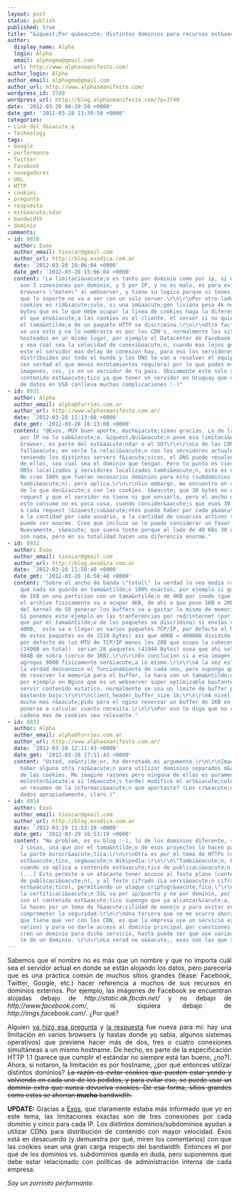 ```yaml
---
layout: post
status: publish
published: true
title: "&iquest;Por qu&eacute; distintos dominios para recursos est&aacute;ticos?"
author:
  display_name: Alpha
  login: Alpha
  email: alphagma@gmail.com
  url: http://www.alphasmanifesto.com/
author_login: Alpha
author_email: alphagma@gmail.com
author_url: http://www.alphasmanifesto.com/
wordpress_id: 3740
wordpress_url: http://blog.alphasmanifesto.com/?p=3740
date: '2012-03-28 08:39:50 +0000'
date_gmt: '2012-03-28 13:39:50 +0000'
categories:
- Link del d&iacute;a
- Technology
tags:
- Google
- performance
- Twitter
- Facebook
- navegadores
- URL
- HTTP
- cookies
- pregunta
- respuesta
- est&aacute;ndar
- bandwidth
- dominio
comments:
- id: 8830
  author: Exos
  author_email: tioscar@gmail.com
  author_url: http://blog.exodica.com.ar
  date: '2012-03-28 10:06:04 +0000'
  date_gmt: '2012-03-28 15:06:04 +0000'
  content: "La limitaci&oacute;n es tanto por dominio como por ip, si no me equivoco
    son 3 conexiones por dominio, y 5 por IP, y no es malo, es para evitar que los
    browsers \"maten\" al webserver, y tiene su logica porque si tenes una infraestructura
    que lo soporte no va a ser con un solo server.\r\n\r\nPor otro lado lo de las
    cookies es rid&iacute;culo, si una im&aacute;gen liviana pesa 4k no creo que 30
    bytes que es lo que debe ocupar la linea de cookies haga la diferencia, de hecho
    el que env&iacute;a las cookies es el cliente, el server si no quiere no, y por
    el tama&ntilde;o de un paquete HTTP se discrimina.\r\n\r\nOtro factor por lo que
    se usa esto y no lo nombraste es por los CDN's, normalmente los sitios se encuentran
    hosteados en un mismo lugar, por ejemplo el Datacenter de Facebook queda en USA
    y sea cual sea la velocidad de conexi&oacute;n, cuando mas lejos geograficamente
    este el servidor mas delay de conexion hay, para eso los servidores CDN estan
    distribuidos por todo el mundo y los DNS te van a resolver el equipo mas cercano
    (en verdad el que menos enrutamientos requiera) por lo que podes estar consutando
    imagenes, css, js en un servidor de tu pais. Obviamente esto solo se usa para
    contenido est&aacute;tico ya que tener un servidor en Uruguay que use una base
    de datos en USA conlleva muchas complicaciones :-)"
- id: 8831
  author: Alpha
  author_email: alpha@furries.com.ar
  author_url: http://www.alphasmanifesto.com.ar/
  date: '2012-03-28 11:13:08 +0000'
  date_gmt: '2012-03-28 16:13:08 +0000'
  content: "@Exos, MUY buen aporte, much&iacute;simas gracias. Lo de las limitaciones
    por IP no lo sab&iacute;a. &iquest;Qui&eacute;n pone esa limitaci&oacute;n? &iquest;El
    browser, es parte del est&aacute;ndar o el SO?\r\n\r\nLo de las CDNs es verdad,
    fall&eacute; en verle la relaci&oacute;n con los servidores actuales, porque a&uacute;n
    teniendo los distintos servers f&iacute;sicos, el DNS puede resolver a cualquiera
    de ellos, sea cual sea el dominio que tengan. Pero tu punto es cierto: teniendo
    DNSs localizados y servidores localizados tambi&eacute;n, esto es una enorme ganancia.
    No creo 100% que fueran necesarios dominios para esto (subdominios serv&iacute;an
    tambi&eacute;n), pero aplica.\r\n\r\nSin embargo, me encuentro en desacuerdo respecto
    de lo que dec&iacute;s con las cookies. S&eacute; que 30 bytes no es nada en un
    request y que el servidor no tiene ni que enviarlo, pero el ancho de banda que
    esto consume no es poca cosa, cuando consider&aacute;s que esos 30 bytes se suman
    a cada request (&iquest;cu&aacute;ntos puede haber por cada p&aacute;gina?), que
    a la cantidad por cada usuario, a la cantidad de usuarios activos simult&aacute;neos
    puede ser enorme. Creo que incluso se le puede considerar un favor a los ISPs.
    Nuevamente, s&eacute; que suena tonto porque al lado de 40 KBs 30 o 10 bytes no
    son nada, pero en su totalidad hacen una diferencia enorme."
- id: 8832
  author: Exos
  author_email: tioscar@gmail.com
  author_url: http://blog.exodica.com.ar
  date: '2012-03-28 11:58:40 +0000'
  date_gmt: '2012-03-28 16:58:40 +0000'
  content: "Sobre el ancho de banda \"total\" la verdad lo veo medio ralativo, ya
    que nada se guarda en tama&ntilde;o 100% exactos, por ejemplo si guardas un archivo
    de 1KB en una particion con un tama&ntilde;o de 4KB por inode (que es lo default)
    el archivo fisicamente va a ocupar 4KB, de ahi a que pese 1KB o 2KB a la hora
    del kernel de SO generar los buffers va a gastar lo mismo de memoria/transferencia.
    Si ponemos este ejemplo en las tranferencias por red/internet (por eso te comente
    que por el tama&ntilde;o de los paquetes se discrimina) si envias una imagen de
    40KB,  este va a llegar en varios paquetes TCP/IP, por defecto el MTU (tama&ntilde;o
    de estos paquetes es de 1518 bytes) asi que 40KB = 40960B dividido el tama&ntilde;o
    por defecto de los MTU de TCP/IP menos los 20B que ocupa la cabecera del paquete
    (1498B en total)  serian 28 paquetes (41944 Bytes) osea que ahi solo ya tenes
    984B de sobra (cerca de 1KB).\r\n\r\nEn conclucion si a esa imagen de 40KB le
    agregas 900B fisicamente ser&iacute;a lo mismo.\r\n\r\nA la vez esta el webserver,
    la verdad desconozco el funcionamiento de cada uno, pero supongo que a la hora
    de reserver la memoria para el buffer, lo hara con un tama&ntilde;o predeterminado,
    por ejemplo en Nginx que es un webserver super optimizable bastante usado para
    servir contenido estatico, normalmente se usa un limite de buffer para el header
    bastante bajo:\r\n\r\nclient_header_buffer_size 1k;\r\n\r\nA nivel proceso es
    mucho mas r&aacute;pido para el nginx reservar un buffer de 1KB en memoria que
    ponerse a calcular cuanto necesita.\r\n\r\nPor eso te digo que no creo que una
    cadena mas de cookies sea relevante."
- id: 8833
  author: Alpha
  author_email: alpha@furries.com.ar
  author_url: http://www.alphasmanifesto.com.ar/
  date: '2012-03-28 12:11:43 +0000'
  date_gmt: '2012-03-28 17:11:43 +0000'
  content: "Usted, se&ntilde;or, ha derrotado mi argumento.\r\n\r\nImagino que debe
    haber alguna otra raz&oacute;n para utilizar dominios separados m&aacute;s all&aacute;
    de las cookies. Me imagino razones pero ninguna de ellas es puramente t&eacute;cnica.\r\n\r\n&iquest;Te
    molestar&iacute;a si (m&aacute;s tarde) modifico el art&iacute;culo agregando
    un resumen de la informaci&oacute;n que aportaste? (Los cr&eacute;ditos ser&aacute;n
    dados apropiadamente, claro.)"
- id: 8834
  author: Exos
  author_email: tioscar@gmail.com
  author_url: http://blog.exodica.com.ar
  date: '2012-03-29 11:53:19 +0000'
  date_gmt: '2012-03-29 16:53:19 +0000'
  content: "No problem, es su blog :-), lo de los dominios diferente, se me ocurren
    2 cosas, una que por el tama&ntilde;o de esos proyectos lo hacen para facilitar
    la parte burocr&aacute;tica.\r\n\r\nOtra es por el tema de HTTPs con contenido
    est&aacute;tico, seg&uacute;n Wikipedia:\r\n\r\n\"Tambi&eacute;n, HTTPS es vulnerable
    cuando se aplica a contenido est&aacute;tico de publicaci&oacute;n disponible
    [...] Esto permite a un atacante tener acceso al Texto plano (contenido est&aacute;tico
    de publicaci&oacute;n), y al Texto cifrado (La versi&oacute;n cifrada del contenido
    est&aacute;tico), permitiendo un ataque criptogr&aacute;fico.\"\r\n\r\nhttps://es.wikipedia.org/wiki/Hypertext_Transfer_Protocol_Secure#Limitaciones\r\n\r\nAunque
    la certificaci&oacute;n SSL va por ip/puerto y no por dominio, por lo que un subdominio
    con el contenido est&aacute;tico supongo que ya alcanzar&iacute;a, pero talvez
    lo hacen por un tema de f&aacute;cilidad de manejo y para evitar errores que puedan
    comprometer la seguridad.\r\n\r\nUna tercera que se me ocurre ahora al vuelo,
    que tiene que ver con los CDN, es que la empresa use un servicio externo (hay
    varios) y para no darle acceso al dominio principal por cuestiones de seguridad,
    cren un dominio para dicho servicio, hasta puede ser que use varios y a cada uno
    le de un dominio. \r\n\r\nLa verad no s&eacute;, esas son las que se me ocurren."
---
```

<p style="text-align: justify;">Sabemos que el nombre no es m&aacute;s que un nombre y que no importa cu&aacute;l sea el servidor actual en donde se est&aacute;n alojando los datos, pero parecer&iacute;a que es una pr&aacute;ctica com&uacute;n de muchos sitios grandes (l&eacute;ase: Facebook, Twitter, Google, etc.) hacer referencia a muchos de sus recursos en dominios externos. Por ejemplo, las im&aacute;genes de Facebook se encuentran alojadas debajo de <em>http://static.ak.fbcdn.net/</em> y no debajo de <em>http://www.facebook.com/</em>, ni siquiera debajo de <em>http://imgs.facebook.com/</em>. &iquest;Por qu&eacute;?</p>
<p style="text-align: justify;">Alguien <a href="http://webmasters.stackexchange.com/questions/26753/why-do-big-sites-host-their-images-css-on-external-domains">ya hizo esa pregunta</a> y <a href="http://webmasters.stackexchange.com/a/26757/9403">la respuesta</a> fue nueva para m&iacute;: hay una limitaci&oacute;n en varios browsers (y hastas donde yo sab&iacute;a, algunos sistemas operativos) que previene hacer m&aacute;s de dos, tres o cuatro conexiones simult&aacute;neas a un mismo hostname. De hecho, es parte de la especificaci&oacute;n HTTP 1.1 (parece que cumplir el est&aacute;ndar no siempre est&aacute; tan bueno, &iquest;no?). Ahora, si notaron, la limitaci&oacute;n es por hostname, &iquest;por qu&eacute; entonces utilizar distintos dominios? <del>La raz&oacute;n es evitar cookies que pueden estar yendo y volviendo en cada uno de los pedidos, y para evitar eso, se puede usar un dominio extra que nunca devuelva cookies. De esa forma, sitios grandes como estos se ahorran <strong>mucho</strong>&nbsp;bandwidth.</del></p>
<p style="text-align: justify;"><strong>UPDATE:</strong>&nbsp;Gracias a <a href="http://blog.exodica.com.ar/">Exos</a>, que claramente estaba m&aacute;s informado que yo en este tema, las limitaciones exactas son de tres conexiones por cada dominio y cinco para cada IP. Los distintos dominios/subdominios ayudan a utilizar CDNs para distribuci&oacute;n de contenido con mayor velocidad. Exos est&aacute; en desacuerdo (y demuestra por qu&eacute;, miren los comentarios) con que las cookies sean una gran carga respecto del bandwidth. Entonces el por qu&eacute; de los dominios vs. subdominios queda en duda, pero suponemos que debe estar relacionado con pol&iacute;ticas de administraci&oacute;n interna de cada empresa.</p>
<p style="text-align: justify;"><em>Soy un zorrinito performante.</em></p>

